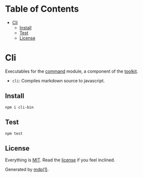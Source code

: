 Table of Contents
=================

* [Cli](#cli)
  * [Install](#install)
  * [Test](#test)
  * [License](#license)

Cli
===

Executables for the [command](https://github.com/freeformsystems/cli-command) module, a component of the [toolkit](https://github.com/freeformsystems/cli-toolkit).

* `cli`: Compiles markdown source to javascript.

## Install

```
npm i cli-bin
```

## Test

```
npm test
```

## License

Everything is [MIT](http://en.wikipedia.org/wiki/MIT_License). Read the [license](https://github.com/freeformsystems/cli-bin/blob/master/LICENSE) if you feel inclined.

Generated by [mdp(1)](https://github.com/freeformsystems/mdp).

[toolkit]: https://github.com/freeformsystems/cli-toolkit
[command]: https://github.com/freeformsystems/cli-command
